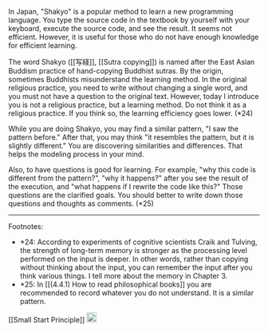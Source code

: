 
In Japan, "Shakyo" is a popular method to learn a new programming language.  You type the source code in the textbook by yourself with your keyboard, execute the source code, and see the result. It seems not efficient. However, it is useful for those who do not have enough knowledge for efficient learning.

The word Shakyo ([[写経]], [[Sutra copying]]) is named after the East Asian Buddism practice of hand-copying Buddhist sutras. By the origin, sometimes Buddhists misunderstand the learning method. In the original religious practice, you need to write without changing a single word, and you must not have a question to the original text. However, today I introduce you is not a religious practice, but a learning method. Do not think it as a religious practice. If you think so, the learning efficiency goes lower. (*24)

While you are doing Shakyo, you may find a similar pattern, "I saw the pattern before." After that, you may think "it resembles the pattern, but it is slightly different." You are discovering similarities and differences. That helps the modeling process in your mind.

Also, to have questions is good for learning. For example, "why this code is different from the pattern?", "why it happens?" after you see the result of the execution, and "what happens if I rewrite the code like this?" Those questions are the clarified goals. You should better to write down those questions and thoughts as comments. (*25)

---

Footnotes:

- *24: According to experiments of cognitive scientists Craik and Tulving, the strength of long-term memory is stronger as the processing level performed on the input is deeper. In other words, rather than copying without thinking about the input, you can remember the input after you think various things. I tell more about the memory in Chapter 3.
- *25: In [[(4.4.1) How to read philosophical books]] you are recommended to record whatever you do not understand. It is a similar pattern.

[[Small Start Principle]]
<img src='https://scrapbox.io/api/pages/nishio/en/icon' alt='en.icon' height="19.5"/>